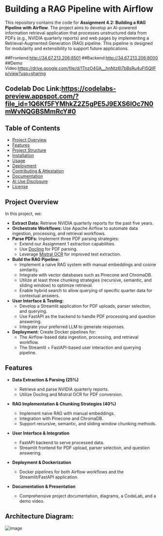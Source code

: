 # Building a RAG Pipeline with Airflow

This repository contains the code for **Assignment 4.2: Building a RAG Pipeline with Airflow**. The project aims to develop an AI-powered information retrieval application that processes unstructured data from PDFs (e.g., NVIDIA quarterly reports) and web pages by implementing a Retrieval-Augmented Generation (RAG) pipeline. This pipeline is designed for modularity and extensibility to support future applications.

##Frontend:http://34.67.213.206:8501
##Backend:http://34.67.213.206:8000
##Demo Video:https://drive.google.com/file/d/1TnzO4GA__hnNtz6I7bBsRu4uFI5QIlFp/view?usp=sharing

## Codelab Doc Link:https://codelabs-preview.appspot.com/?file_id=1Q6Kf5FYMhkZ2Z5gPE5J9EXS6IOc7N0mWvNQGBSMmRcY#0
## Table of Contents

- [Project Overview](#project-overview)
- [Features](#features)
- [Project Structure](#project-structure)
- [Installation](#installation)
- [Usage](#usage)
- [Deployment](#deployment)
- [Contributing & Attestation](#contributing--attestation)
- [Documentation](#documentation)
- [AI Use Disclosure](#ai-use-disclosure)
- [License](#license)

## Project Overview

In this project, we:
- **Extract Data:** Retrieve NVIDIA quarterly reports for the past five years.
- **Orchestrate Workflows:** Use Apache Airflow to automate data ingestion, processing, and retrieval workflows.
- **Parse PDFs:** Implement three PDF parsing strategies:
  - Extend our Assignment 1 extraction capabilities.
  - Use [Docling](https://github.com/docling) for PDF parsing.
  - Leverage [Mistral OCR](https://mistral.ai/news/mistral-ocr) for improved text extraction.
- **Build the RAG Pipeline:** 
  - Implement a naive RAG system with manual embeddings and cosine similarity.
  - Integrate with vector databases such as Pinecone and ChromaDB.
  - Utilize at least three chunking strategies (recursive, semantic, and sliding window) to optimize retrieval.
  - Enable hybrid search to allow querying of specific quarter data for contextual answers.
- **User Interface & Testing:** 
  - Develop a Streamlit application for PDF uploads, parser selection, and querying.
  - Use FastAPI as the backend to handle PDF processing and question answering.
  - Integrate your preferred LLM to generate responses.
- **Deployment:** Create Docker pipelines for:
  - The Airflow-based data ingestion, processing, and retrieval workflow.
  - The Streamlit + FastAPI-based user interaction and querying pipeline.

## Features

- **Data Extraction & Parsing (25%)**  
  - Retrieve and parse NVIDIA quarterly reports.
  - Utilize Docling and Mistral OCR for PDF conversion.

- **RAG Implementation & Chunking Strategies (40%)**  
  - Implement naive RAG with manual embeddings.
  - Integration with Pinecone and ChromaDB.
  - Support recursive, semantic, and sliding window chunking methods.

- **User Interface & Integration**  
  - FastAPI backend to serve processed data.
  - Streamlit frontend for PDF upload, parser selection, and question answering.

- **Deployment & Dockerization**  
  - Docker pipelines for both Airflow workflows and the Streamlit/FastAPI application.

- **Documentation & Presentation**  
  - Comprehensive project documentation, diagrams, a CodeLab, and a demo video.

## Architecture Diagram:
![image](https://github.com/user-attachments/assets/e4793780-97ec-41b1-8905-556dd2cbd70c)


